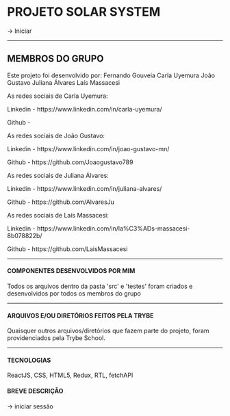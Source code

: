 # PROJETO SOLAR SYSTEM

-> Iniciar

---

## MEMBROS DO GRUPO

Este projeto foi desenvolvido por:
Fernando Gouveia
Carla Uyemura
João Gustavo
Juliana Álvares
Laís Massacesi

As redes sociais de Carla Uyemura:
<p/>
Linkedin - https://www.linkedin.com/in/carla-uyemura/
<p/>
Github - 

As redes sociais de João Gustavo:
<p/>
Linkedin - https://www.linkedin.com/in/joao-gustavo-mn/
<p/>
Github - https://github.com/Joaogustavo789

As redes sociais de Juliana Álvares:
<p/>
Linkedin - https://www.linkedin.com/in/juliana-alvares/
<p/>
Github - https://github.com/AlvaresJu

As redes sociais de Laís Massacesi:
<p/>
Linkedin - https://www.linkedin.com/in/la%C3%ADs-massacesi-8b078822b/
<p/>
Github - https://github.com/LaisMassacesi

---

#### COMPONENTES DESENVOLVIDOS POR MIM

Todos os arquivos dentro da pasta 'src' e 'testes' foram criados e desenvolvidos por todos os membros do grupo

---

#### ARQUIVOS E/OU DIRETÓRIOS FEITOS PELA TRYBE

Quaisquer outros arquivos/diretórios que fazem parte do projeto, foram providenciados pela Trybe School.

---

#### TECNOLOGIAS

ReactJS, CSS, HTML5, Redux, RTL, fetchAPI

#### BREVE DESCRIÇÃO

-> iniciar sessão
